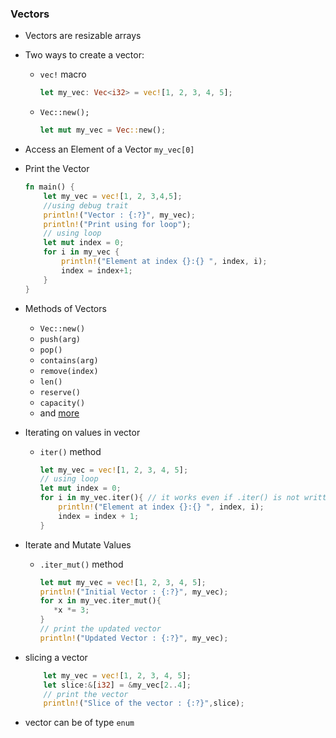 ### Vectors
- Vectors are resizable arrays
- Two ways to create a vector:
    - `vec!` macro
        ```rust
        let my_vec: Vec<i32> = vec![1, 2, 3, 4, 5];
        ```
    - `Vec::new();`
        ```rust
        let mut my_vec = Vec::new();
        ```
- Access an Element of a Vector `my_vec[0]`
- Print the Vector
    ```rust
    fn main() {   
        let my_vec = vec![1, 2, 3,4,5];
        //using debug trait 
        println!("Vector : {:?}", my_vec);
        println!("Print using for loop"); 
        // using loop
        let mut index = 0;
        for i in my_vec {
            println!("Element at index {}:{} ", index, i);
            index = index+1;
        }
    }
    ```
- Methods of Vectors
    - `Vec::new()`
    - `push(arg)`
    - `pop()`
    - `contains(arg)`
    - `remove(index)`
    - `len()`
    - `reserve()`
    - `capacity()`
    -  and [more](https://doc.rust-lang.org/std/vec/struct.Vec.html#implementations) 
    
- Iterating on values in vector
    - `iter()` method
        ```rust
        let my_vec = vec![1, 2, 3, 4, 5];
        // using loop
        let mut index = 0;
        for i in my_vec.iter(){ // it works even if .iter() is not written
            println!("Element at index {}:{} ", index, i);
            index = index + 1;
        }   
        ```
- Iterate and Mutate Values
    - `.iter_mut()` method
        ```rust
       let mut my_vec = vec![1, 2, 3, 4, 5];
       println!("Initial Vector : {:?}", my_vec);
       for x in my_vec.iter_mut(){
           *x *= 3;
       }
       // print the updated vector
       println!("Updated Vector : {:?}", my_vec); 
        ```
- slicing a vector
    ```rust
        let my_vec = vec![1, 2, 3, 4, 5];
        let slice:&[i32] = &my_vec[2..4];
        // print the vector
        println!("Slice of the vector : {:?}",slice);
    ```
 - vector can be of type `enum`  
